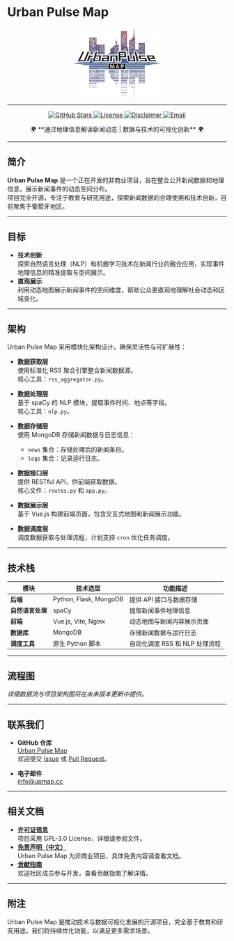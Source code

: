 # Urban Pulse Map  
<!-- 项目 Logo -->
<p align="center">
  <img src="./docs/assets/UrbanPulseMap_LOGO.png" alt="Urban Pulse Map Logo" width="200">
</p>

---

<p align="center">
  <a href="https://github.com/0xliu1shou/UrbanPulseMap_Source" target="_blank">
    <img src="https://img.shields.io/github/stars/0xliu1shou/UrbanPulseMap_Source?style=for-the-badge" alt="GitHub Stars">
  </a>
  <a href="./LICENSE" target="_blank">
    <img src="https://img.shields.io/github/license/0xliu1shou/UrbanPulseMap_Source?style=for-the-badge" alt="License">
  </a>
  <a href="./docs/Disclaimer_cn.md" target="_blank">
    <img src="https://img.shields.io/badge/免责声明-阅读重要内容-orange?style=for-the-badge" alt="Disclaimer">
  </a>
  <a href="mailto:info@upmap.cc">
    <img src="https://img.shields.io/badge/Email-Contact%20Us-blue?style=for-the-badge" alt="Email">
  </a>
</p>

<p align="center">
  🌍 **通过地理信息解读新闻动态 | 数据与技术的可视化创新** 🌍
</p>

---

## 简介
**Urban Pulse Map** 是一个正在开发的非商业项目，旨在整合公开新闻数据和地理信息，展示新闻事件的动态空间分布。  
项目完全开源，专注于教育与研究用途，探索新闻数据的合理使用和技术创新，目前聚焦于葡萄牙地区。

---

## 目标
- **技术创新**  
  探索自然语言处理（NLP）和机器学习技术在新闻行业的融合应用，实现事件地理信息的精准提取与空间展示。
- **直观展示**  
  利用动态地图展示新闻事件的空间维度，帮助公众更直观地理解社会动态和区域变化。

---

## 架构
Urban Pulse Map 采用模块化架构设计，确保灵活性与可扩展性：

- **数据获取层**  
  使用标准化 RSS 聚合引擎整合新闻数据源。  
  核心工具：`rss_aggregator.py`。

- **数据处理层**  
  基于 spaCy 的 NLP 模块，提取事件时间、地点等字段。  
  核心工具：`nlp.py`。

- **数据存储层**  
  使用 MongoDB 存储新闻数据与日志信息：
  - `news` 集合：存储处理后的新闻条目。
  - `logs` 集合：记录运行日志。

- **数据接口层**  
  提供 RESTful API，供前端获取数据。  
  核心文件：`routes.py` 和 `app.py`。

- **数据展示层**  
  基于 Vue.js 构建前端页面，包含交互式地图和新闻展示功能。

- **数据调度层**  
  调度数据获取与处理流程，计划支持 `cron` 优化任务调度。

---

## 技术栈
| 模块               | 技术选型              | 功能描述                           |
|--------------------|-----------------------|------------------------------------|
| **后端**           | Python, Flask, MongoDB | 提供 API 接口与数据存储           |
| **自然语言处理**   | spaCy                 | 提取新闻事件地理信息              |
| **前端**           | Vue.js, Vite, Nginx   | 动态地图与新闻内容展示页面         |
| **数据库**         | MongoDB               | 存储新闻数据与运行日志            |
| **调度工具**       | 原生 Python 脚本      | 自动化调度 RSS 和 NLP 处理流程     |

---

## 流程图
_详细数据流与项目架构图将在未来版本更新中提供。_

---

## 联系我们
- **GitHub 仓库**  
  [Urban Pulse Map](https://github.com/0xliu1shou/UrbanPulseMap_Source)  
  欢迎提交 [Issue](https://github.com/0xliu1shou/UrbanPulseMap_Source/issues) 或 [Pull Request](https://github.com/0xliu1shou/UrbanPulseMap_Source/pulls)。

- **电子邮件**  
  [info@upmap.cc](mailto:info@upmap.cc)

---

## 相关文档
- **[许可证信息](./LICENSE)**  
  项目采用 GPL-3.0 License，详细请参阅文件。
- **[免责声明（中文）](./docs/Disclaimer_cn.md)**  
  Urban Pulse Map 为非商业项目，具体免责内容请查看文档。
- **[贡献指南](./CONTRIBUTING.md)**  
  欢迎社区成员参与开发，查看贡献指南了解详情。

---

## 附注
Urban Pulse Map 是推动技术与数据可视化发展的开源项目，完全基于教育和研究用途。我们将持续优化功能，以满足更多需求场景。
